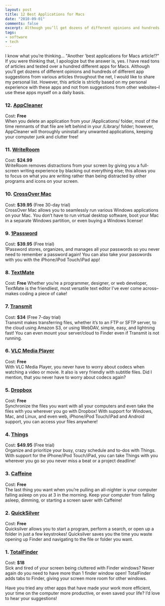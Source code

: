 ```yaml
---
layout: post
title: 12 Best Applications for Macs
date: "2010-09-01"
comments: false
excerpt: Although you’ll get dozens of different opinions and hundreds of different app suggestions from various articles throughout the net, I would like to share my personal list.
tags:
- software
- tech
---
```


I know what you’re thinking... "Another 'best applications for Macs article!?" If you were thinking that, I apologize but the answer is, yes. I have read tons of articles and tested over a hundred different apps for Macs. Although you’ll get dozens of different opinions and hundreds of different app suggestions from various articles throughout the net, I would like to share my personal list. However, this article is strictly based on my personal experience with these apps and not from suggestions from other websites–I use these apps myself on a daily basis.

### 12. <a href="http://www.freemacsoft.net/AppCleaner/" target="_blank">AppCleaner</a>

Cost: **Free**  
When you delete an application from your /Applications/ folder, most of the time remnants of that file are left behind in your /Library/ folder; however, AppCleaner will thoroughly uninstall any unwanted applications, keeping your computer junk and clutter free!

### 11. <a href="http://www.hogbaysoftware.com/products/writeroom" target="_blank">WriteRoom</a>

Cost: **$24.99**  
WriteRoom removes distractions from your screen by giving you a full-screen writing experience by blacking out everything else; this allows you to focus on what you are writing rather than being distracted by other programs and icons on your screen.

### 10. <a href="http://www.codeweavers.com/products/cxmac/" target="_blank">CrossOver Mac</a>

Cost: **$39.95** (Free 30-day trial)  
CrossOver Mac allows you to seamlessly run various Windows applications on your Mac. You don’t have to run virtual desktop software, boot your Mac in a separate Windows partition, or even buying a Windows license!

### 9. <a href="http://agilewebsolutions.com/products/1Password" target="_blank">1Password</a>

Cost: **$39.95** (Free trial)  
1Password stores, organizes, and manages all your passwords so you never need to remember a password again! You can also take your passwords with you with the iPhone/iPod Touch/iPad app!

### 8. <a href="http://macromates.com/" target="_blank">TextMate</a>

Cost: **Free**
Whether you’re a programmer, designer, or web developer, TextMate is the friendliest, most versatile text editor I’ve ever come across–makes coding a piece of cake!

### 7. <a href="http://panic.com/transmit/" target="_blank">Transmit</a>

Cost: **$34** (Free 7-day trial)  
Transmit makes transferring files, whether it’s to an FTP or SFTP server, to the cloud using Amazon S3, or using WebDAV, simple, easy, and lightning fast! You can even mount your server/cloud to Finder even if Transmit is not running.

### 6. <a href="http://www.videolan.org/vlc/" target="_blank">VLC Media Player</a>

Cost: **Free**  
With VLC Media Player, you never have to worry about codecs when watching a video or movie. It also is very friendly with subtitle files. Did I mention, that you never have to worry about codecs again?

### 5. <a href="http://www.dropbox.com/referrals/NTExODQ4Nzg5" target="_blank">Dropbox</a>

Cost: **Free**  
Synchronize the files you want with all your computers and even take the files with you wherever you go with Dropbox! With support for Windows, Mac, and Linux, and even web, iPhone/iPod Touch/iPad and Android support, you can access your files anywhere!

### 4. <a href="http://culturedcode.com/things/" target="_blank">Things</a>

Cost: **$49.95** (Free trial)  
Organize and prioritize your busy, crazy schedule and to-dos with Things. With support for the iPhone/iPod Touch/iPad, you can take Things with you wherever you go so you never miss a beat or a project deadline!

### 3. <a href="http://lightheadsw.com/caffeine/" target="_blank">Caffeine</a>

Cost: **Free**  
The last thing you want when you’re pulling an all-nighter is your computer falling asleep on you at 3 in the morning. Keep your computer from falling asleep, dimming, or starting a screen saver with Caffeine!

### 2. <a href="http://blacktree.com/?quicksilver" target="_blank">QuickSilver</a>

Cost: **Free**  
Quicksilver allows you to start a program, perform a search, or open up a folder in just a few keystrokes! Quicksilver saves you the time you waste opening up Finder and navigating to the file or folder you want.

### 1. <a href="http://totalfinder.binaryage.com/" target="_blank">TotalFinder</a>

Cost: **$18**  
Sick and tired of your screen being cluttered with Finder windows? Never again do you need to have more than 1 finder window open! TotalFinder adds tabs to Finder, giving your screen more room for other windows.

Have you tried any other apps that have made your work more efficient, your time on the computer more productive, or even saved your life? I’d love to hear your suggestions!